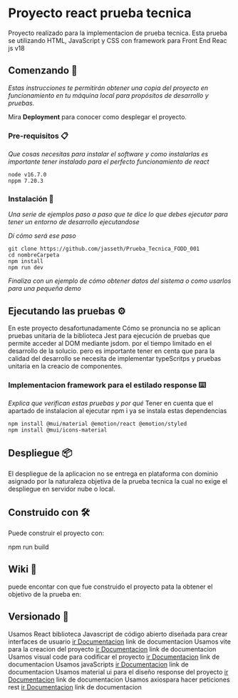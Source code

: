 # Proyecto react prueba tecnica 

Proyecto realizado para la implementacion de prueba tecnica. Esta prueba se utilizando HTML, JavaScript y CSS con framework para Front End Reac js v18


## Comenzando 🚀

_Estas instrucciones te permitirán obtener una copia del proyecto en funcionamiento en tu máquina local para propósitos de desarrollo y pruebas._

Mira **Deployment** para conocer como desplegar el proyecto.


### Pre-requisitos 📋

_Que cosas necesitas para instalar el software y como instalarlas es importante tener instalado  para el perfecto funcionamiento de react_

```
node v16.7.0
nppm 7.20.3
```

### Instalación 🔧

_Una serie de ejemplos paso a paso que te dice lo que debes ejecutar para tener un entorno de desarrollo ejecutandose_

_Dí cómo será ese paso_

```
git clone https://github.com/jasseth/Prueba_Tecnica_FODD_001
cd nombreCarpeta
npm install
npm run dev 
```


_Finaliza con un ejemplo de cómo obtener datos del sistema o como usarlos para una pequeña demo_

## Ejecutando las pruebas ⚙️

En este proyecto desafortunadamente
Cómo se pronuncia no se aplican pruebas unitaria de la biblioteca Jest para ejecución de pruebas que permite acceder al DOM mediante jsdom. por el tiempo limitado en el desarrollo de la solucio. pero es importante tener en centa que para la calidad del desarrollo se necesita de implementar typeScritps y pruebas unitaria en la creacio de componentes.


### Implementacion framework para el estilado response ⌨️

_Explica que verifican estas pruebas y por qué_
Tener en cuenta que el apartado de instalacion al ejecutar npm i ya se instala estas dependencias 
```
npm install @mui/material @emotion/react @emotion/styled
npm install @mui/icons-material
```

## Despliegue 📦

El despliegue de la aplicacion no se entrega en plataforma con dominio asignado por la naturaleza objetiva de la prueba tecnica la cual no exige el despliegue en servidor nube o local.

## Construido con 🛠️

Puede construir el proyecto con:

npm run build


## Wiki 📖

puede encontar con que fue construido el proyecto pata la obtener el objetivo de la prueba en:

## Versionado 📌

Usamos React biblioteca Javascript de código abierto diseñada para crear interfaces de usuario  [ir Documentacion](https://es.reactjs.org/) link de documentacion
Usamos vite para la creacion del proyecto  [ir Documentacion](https://vitejs.dev/) link de documentacion
Usamos visual code para codificar el proyecto [ir Documentacion](https://code.visualstudio.com/) link de documentacion
Usamos javaScripts  [ir Documentacion](https://developer.mozilla.org/es/docs/Web/JavaScript) link de documentacion
Usamos material ui para el diseño response del proyecto  [ir Documentacion](https://mui.com/) link de documentacion
Usamos axiospara hacer peticiones rest  [ir Documentacion](https://axios-http.com/docs/intro) link de documentacion
